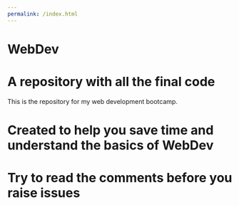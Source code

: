 ```yaml
---
permalink: /index.html
---
```




# WebDev
# A repository with all the final code
This is the repository for my web development bootcamp.
# Created to help you save time and understand the basics of WebDev
# Try to read the comments before you raise issues

